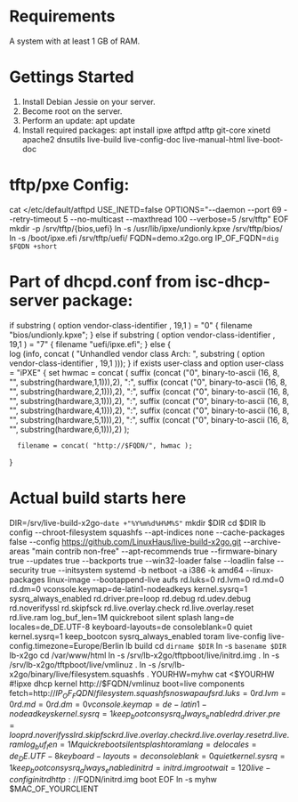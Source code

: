 # Requirements
A system with at least 1 GB of RAM.

# Gettings Started
1. Install Debian Jessie on your server.
2. Become root on the server.
3. Perform an update: apt update
4. Install required packages: apt install ipxe atftpd atftp git-core xinetd apache2 dnsutils live-build live-config-doc live-manual-html live-boot-doc

# tftp/pxe Config:
cat <<EOF>/etc/default/atftpd 
USE_INETD=false
OPTIONS="--daemon --port 69 --retry-timeout 5 --no-multicast --maxthread 100 --verbose=5 /srv/tftp"
EOF
mkdir -p /srv/tftp/{bios,uefi}
ln -s /usr/lib/ipxe/undionly.kpxe /srv/tftp/bios/
ln -s /boot/ipxe.efi /srv/tftp/uefi/
FQDN=demo.x2go.org
IP_OF_FQDN=`dig $FQDN +short`

# Part of dhcpd.conf from isc-dhcp-server package:
   if substring ( option vendor-class-identifier , 19,1 ) = "0" {
           filename "bios/undionly.kpxe";
   }
   else if substring ( option vendor-class-identifier , 19,1 ) = "7" {
           filename "uefi/ipxe.efi";
   }
   else {  
           log (info, concat ( "Unhandled vendor class Arch: ", substring ( option vendor-class-identifier , 19,1 )));
   }
   if exists user-class and option user-class = "iPXE" {
	set hwmac = concat (
	suffix (concat ("0", binary-to-ascii (16, 8, "", substring(hardware,1,1))),2), ":",
	suffix (concat ("0", binary-to-ascii (16, 8, "", substring(hardware,2,1))),2), ":",
	suffix (concat ("0", binary-to-ascii (16, 8, "", substring(hardware,3,1))),2), ":",
	suffix (concat ("0", binary-to-ascii (16, 8, "", substring(hardware,4,1))),2), ":",
	suffix (concat ("0", binary-to-ascii (16, 8, "", substring(hardware,5,1))),2), ":",
	suffix (concat ("0", binary-to-ascii (16, 8, "", substring(hardware,6,1))),2)
	);

      filename = concat( "http://$FQDN/", hwmac );
   }


# Actual build starts here

DIR=/srv/live-build-x2go-`date +"%Y%m%d%H%M%S"`
mkdir $DIR
cd $DIR
lb config --chroot-filesystem squashfs --apt-indices none --cache-packages false --config https://github.com/LinuxHaus/live-build-x2go.git --archive-areas "main contrib non-free" --apt-recommends true --firmware-binary true --updates true --backports true --win32-loader false --loadlin false --security true  --initsystem systemd  -b netboot -a i386 -k amd64 --linux-packages linux-image --bootappend-live aufs rd.luks=0 rd.lvm=0 rd.md=0 rd.dm=0 vconsole.keymap=de-latin1-nodeadkeys kernel.sysrq=1 sysrq_always_enabled rd.driver.pre=loop rd.debug rd.udev.debug rd.noverifyssl rd.skipfsck rd.live.overlay.check rd.live.overlay.reset rd.live.ram log_buf_len=1M quickreboot silent splash lang=de locales=de_DE.UTF-8 keyboard-layouts=de consoleblank=0 quiet kernel.sysrq=1 keep_bootcon sysrq_always_enabled toram live-config live-config.timezone=Europe/Berlin
lb build
cd `dirname $DIR`
ln -s `basename $DIR` lb-x2go
cd /var/www/html
ln -s /srv/lb-x2go/tftpboot/live/initrd.img .
ln -s /srv/lb-x2go/tftpboot/live/vmlinuz .
ln -s /srv/lb-x2go/binary/live/filesystem.squashfs .
YOURHW=myhw
cat <<EOF>$YOURHW
#!ipxe
dhcp
kernel http://$FQDN/vmlinuz boot=live components fetch=http://$IP_OF_FQDN/filesystem.squashfs noswap aufs rd.luks=0 rd.lvm=0 rd.md=0 rd.dm=0 vconsole.keymap=de-latin1-nodeadkeys kernel.sysrq=1 keep_bootcon sysrq_always_enabled rd.driver.pre=loop rd.noverifyssl rd.skipfsck rd.live.overlay.check rd.live.overlay.reset rd.live.ram log_buf_len=1M quickreboot silent splash toram lang=de locales=de_DE.UTF-8 keyboard-layouts=de consoleblank=0 quiet kernel.sysrq=1 keep_bootcon sysrq_always_enabled initrd=initrd.img rootwait=120 live-config
initrd http://$FQDN/initrd.img
boot
EOF
ln -s myhw $MAC_OF_YOURCLIENT
